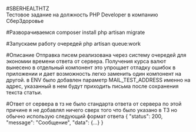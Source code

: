 #SBERHEALTHTZ
<br/>
Тестовое задание на должность PHP Developer в компанию СберЗдоровье

#Разворачиваемся
composer install
php artisan migrate

#Запускаем работу очередей
php artisan queue:work

#Описание
Отправка писем реализована через систему очередей для экономии времени ответа от сервера.
Получения курса валют вынесено в отдельный компонент это упрощает отладку ошибок в приложении и дает возможность легко заменить один компонент на другой.
в ENV было добавлен параметр MAIL_TEST_ADDRESS именно на адрес, указанный в нем будут приходить письма после сохранения текста статьи.

#Ответ от сервера
в тз не было стандарта ответа от сервера по этой причине я не добавлял ничего сверх того что было указано в ТЗ но обычно использую следующий формат ответа
{
    "status": 200,
    "message": "Сообщение",
    "data": {...}
}
